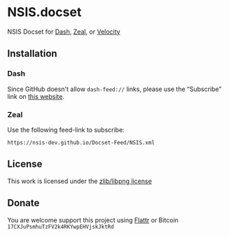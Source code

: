 # NSIS.docset

NSIS Docset for [Dash](http://kapeli.com/dash), [Zeal](http://zealdocs.org/), or [Velocity](https://velocity.silverlakesoftware.com/)

## Installation

### Dash

Since GitHub doesn't allow `dash-feed://` links, please use the “Subscribe” link on [this website](https://idleberg.github.io/NSIS.docset/Contents/Resources/Documents/index.html).

### Zeal

Use the following feed-link to subscribe:

    https://nsis-dev.github.io/Docset-Feed/NSIS.xml

## License

This work is licensed under the [zlib/libpng license](LICENSE)

## Donate

You are welcome support this project using [Flattr](https://flattr.com/submit/auto?user_id=idleberg&url=https://github.com/idleberg/NSIS.docset) or Bitcoin `17CXJuPsmhuTzFV2k4RKYwpEHVjskJktRd`
